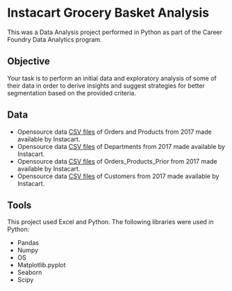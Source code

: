 # Instacart Grocery Basket Analysis
This was a Data Analysis project performed in Python as part of the Career Foundry Data Analytics program.
## Objective
Your task is to perform an initial data and exploratory analysis of some of their data in order to derive insights and suggest strategies for better segmentation based on the provided criteria.
## Data
- Opensource data [CSV files](https://s3.amazonaws.com/coach-courses-us/public/courses/data-immersion/A4/A4_Data_Assets/4.3_orders_products.zip) of Orders and Products from 2017 made available by Instacart.
- Opensource data [CSV files](https://s3.amazonaws.com/coach-courses-us/public/courses/data-immersion/A4/A4_Data_Assets/4.4_departments.zip) of Departments from 2017 made available by Instacart.
- Opensource data [CSV files](https://s3.amazonaws.com/coach-courses-us/public/courses/data-immersion/A4/A4_Data_Assets/order_products_prior.zip) of Orders_Products_Prior from 2017 made available by Instacart.
- Opensource data [CSV files](https://s3.amazonaws.com/coach-courses-us/public/courses/data-immersion/A4/A4_Data_Assets/customers.zip) of Customers from 2017 made available by Instacart.
## Tools
This project used Excel and Python. The following libraries were used in Python:
- Pandas
- Numpy
- OS
- Matplotlib.pyplot
- Seaborn
- Scipy
